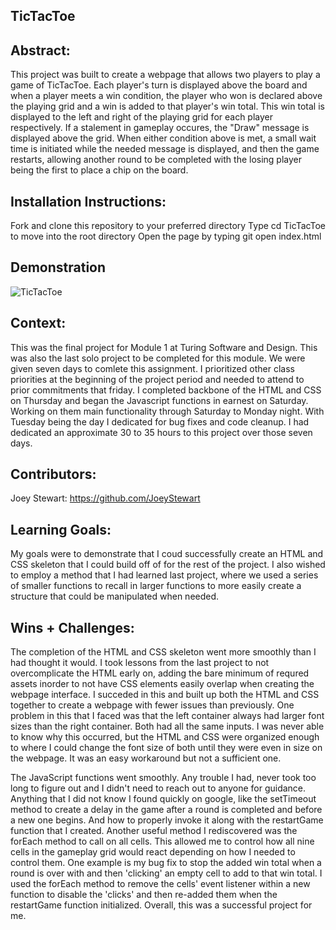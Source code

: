
## TicTacToe

## Abstract:
This project was built to create a webpage that allows two players to play a game of TicTacToe. Each player's turn is displayed above the board and when a player meets a win condition, the player who won is declared above the playing grid and a win is added to that player's win total. This win total is displayed to the left and right of the playing grid for each player respectively. If a stalement in gameplay occures, the "Draw" message is displayed above the grid. When either condition above is met, a small wait time is initiated while the needed message is displayed, and then the game restarts, allowing another round to be completed with the losing player being the first to place a chip on the board. 


## Installation Instructions:
Fork and clone this repository to your preferred directory
Type cd TicTacToe to move into the root directory
Open the page by typing git open index.html


## Demonstration
![TicTacToe](https://github.com/JoeyStewart/TicTacToe/assets/140363136/136313f1-595e-424b-a2da-45687cec10fc)



## Context:
This was the final project for Module 1 at Turing Software and Design. This was also the last solo project to be completed for this module. We were given seven days to comlete this assignment. I prioritized other class priorities at the beginning of the project period and needed to attend to prior commitments that friday. I completed backbone of the HTML and CSS on Thursday and began the Javascript functions in earnest on Saturday. Working on them main functionality through Saturday to Monday night. With Tuesday being the day I dedicated for bug fixes and code cleanup. I had dedicated an approximate 30 to 35 hours to this project over those seven days. 



## Contributors:
Joey Stewart: https://github.com/JoeyStewart 

## Learning Goals:

My goals were to demonstrate that I coud successfully create an HTML and CSS skeleton that I could build off of for the rest of the project. I also wished to employ a method that I had learned last project, where we used a series of smaller functions to recall in larger functions to more easily create a structure that could be manipulated when needed. 


## Wins + Challenges:
The completion of the HTML and CSS skeleton went more smoothly than I had thought it would. I took lessons from the last project to not overcomplicate the HTML early on, adding the bare minimum of requred assets inorder to not have CSS elements easily overlap when creating the webpage interface. I succeded in this and built up both the HTML and CSS together to create a webpage with fewer issues than previously. One problem in this that I faced was that the left container always had larger font sizes than the right container. Both had all the same inputs. I was never able to know why this occurred, but the HTML and CSS were organized enough to where I could change the font size of both until they were even in size on the webpage. It was an easy workaround but not a sufficient one. 

The JavaScript functions went smoothly. Any trouble I had, never took too long to figure out and I didn't need to reach out to anyone for guidance. Anything that I did not know I found quickly on google, like the setTimeout method to create a delay in the game after a round is completed and before a new one begins. And how to properly invoke it along with the restartGame function that I created. Another useful method I rediscovered was the forEach method to call on all cells. This allowed me to control how all nine cells in the gameplay grid would react depending on how I needed to control them. One example is my bug fix to stop the added win total when a round is over with and then 'clicking' an empty cell to add to that win total. I used the forEach method to remove the cells' event listener within a new function to disable the 'clicks' and then re-added them when the restartGame function initialized. Overall, this was a successful project for me. 




